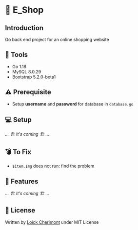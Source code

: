 # 🛒 E_Shop

## Introduction
Go back end project for an online shopping website

## :wrench: Tools
- Go 1.18
- MySQL 8.0.29
- Bootstrap 5.2.0-beta1

## :warning: Prerequisite
- Setup **username** and **password** for database in `database.go`

## :computer: Setup
*... 🏗️ It's coming 🏗️ ...*

##  :bomb: To Fix
- `$item.Img` does not run: find the problem

## :rocket: Features
*... 🏗️ It's coming 🏗️ ...*

## :key: License
Written by [Loick Cherimont](https://github.com/loickcherimont "Go on Loick's Profile")
under MIT License